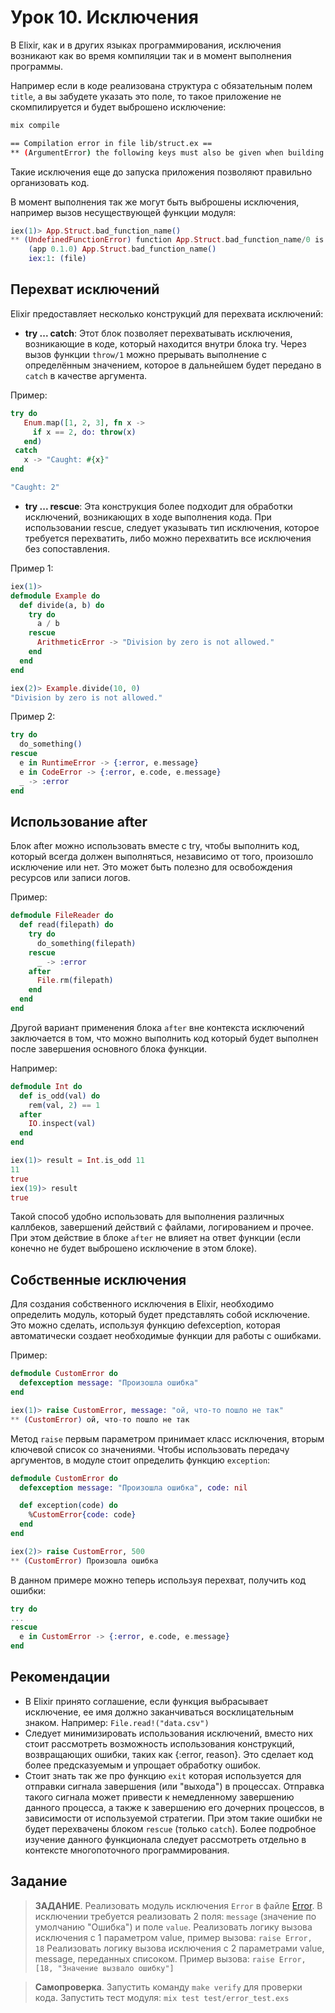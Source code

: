 # Урок 10. Исключения

В Elixir, как и в других языках программирования, исключения возникают как во время компиляции так и в момент выполнения программы.

Например если в коде реализована структура с обязательным полем `title`, а вы забудете указать это поле, то такое приложение не скомпилируется и будет выброшено исключение:
```bash
mix compile

== Compilation error in file lib/struct.ex ==
** (ArgumentError) the following keys must also be given when building struct App.Struct: [:title]
```
Такие исключения еще до запуска приложения позволяют правильно организовать код.

В момент выполнения так же могут быть выброшены исключения, например вызов несуществующей функции модуля:
```elixir
iex(1)> App.Struct.bad_function_name()
** (UndefinedFunctionError) function App.Struct.bad_function_name/0 is undefined or private
    (app 0.1.0) App.Struct.bad_function_name()
    iex:1: (file)
```

##  Перехват исключений

Elixir предоставляет несколько конструкций для перехвата исключений:

- **try ... catch**: Этот блок позволяет перехватывать исключения, возникающие в коде, который находится внутри блока try. 
Через вызов функции `throw/1` можно прерывать выполнение с определённым значением, которое в дальнейшем будет передано в `catch` в качестве аргумента.

Пример:
```elixir
try do
   Enum.map([1, 2, 3], fn x ->
     if x == 2, do: throw(x)
   end)
 catch
   x -> "Caught: #{x}"
end

"Caught: 2"
```

- **try ... rescue**: Эта конструкция более подходит для обработки исключений, возникающих в ходе выполнения кода. 
При использовании rescue, следует указывать тип исключения, которое требуется перехватить, либо можно перехватить все исключения без сопоставления.

Пример 1:
```elixir
iex(1)>
defmodule Example do
  def divide(a, b) do
    try do
      a / b
    rescue
      ArithmeticError -> "Division by zero is not allowed."
    end
  end
end

iex(2)> Example.divide(10, 0)
"Division by zero is not allowed."
```

Пример 2:
```elixir
try do
  do_something()
rescue
  e in RuntimeError -> {:error, e.message}
  e in CodeError -> {:error, e.code, e.message}
  _ -> :error
end
```

## Использование after

Блок after можно использовать вместе с try, чтобы выполнить код, который всегда должен выполняться, независимо от того, произошло исключение или нет. 
Это может быть полезно для освобождения ресурсов или записи логов.

Пример:
```elixir
defmodule FileReader do
  def read(filepath) do
    try do
      do_something(filepath)
    rescue
      _ -> :error
    after
      File.rm(filepath)
    end
  end
end
```

Другой вариант применения блока `after` вне контекста исключений заключается в том, что можно выполнить код который будет выполнен после завершения основного блока функции.

Например:
```elixir
defmodule Int do
  def is_odd(val) do
    rem(val, 2) == 1
  after
    IO.inspect(val)
  end
end

iex(1)> result = Int.is_odd 11
11
true
iex(19)> result
true
```

Такой способ удобно использовать для выполнения различных каллбеков, завершений действий с файлами, логированием и прочее. 
При этом действие в блоке `after` не влияет на ответ функции (если конечно не будет выброшено исключение в этом блоке).

## Собственные исключения

Для создания собственного исключения в Elixir, необходимо определить модуль, который будет представлять собой исключение. 
Это можно сделать, используя функцию defexception, которая автоматически создает необходимые функции для работы с ошибками.

Пример:
```elixir
defmodule CustomError do
  defexception message: "Произошла ошибка"
end

iex(1)> raise CustomError, message: "ой, что-то пошло не так"
** (CustomError) ой, что-то пошло не так
```

Метод `raise` первым параметром принимает класс исключения, вторым ключевой список со значениями.
Чтобы использовать передачу аргументов, в модуле стоит определить функцию `exception`:

```elixir
defmodule CustomError do
  defexception message: "Произошла ошибка", code: nil

  def exception(code) do
    %CustomError{code: code}
  end
end

iex(2)> raise CustomError, 500
** (CustomError) Произошла ошибка
```

В данном примере можно теперь используя перехват, получить код ошибки:

```elixir
try do
...
rescue
  e in CustomError -> {:error, e.code, e.message}
end
```

## Рекомендации

* В Elixir принято соглашение, если функция выбрасывает исключение, ее имя должно заканчиваться восклицательным знаком. Например: `File.read!("data.csv")`
* Следует минимизировать использования исключений, вместо них стоит рассмотреть возможность использования конструкций, возвращающих ошибки, таких как {:error, reason}. Это сделает код более предсказуемым и упрощает обработку ошибок.
* Стоит знать так же про функцию `exit` которая используется для отправки сигнала завершения (или "выхода") в процессах. 
Отправка такого сигнала может привести к немедленному завершению данного процесса, а также к завершению его дочерних процессов, в зависимости от используемой стратегии. 
При этом такие ошибки не будет перехвачены блоком `rescue` (только `catch`). Более подробное изучение данного функционала следует рассмотреть отдельно в контексте многопоточного программирования.

## Задание

> **ЗАДАНИЕ**. Реализовать модуль исключения `Error` в файле [Error](../lib/error.ex).
> В исключении требуется реализовать 2 поля: `message` (значение по умолчанию "Ошибка") и поле `value`.
> Реализовать логику вызова исключения с 1 параметром value, пример вызова: `raise Error, 18` 
> Реализовать логику вызова исключения с 2 параметрами value, message, переданных списоком. Пример вызова: `raise Error, [18, "Значение вызвало ошибку"]` 

> **Самопроверка**. Запустить команду `make verify` для проверки кода.
> Запустить тест модуля: `mix test test/error_test.exs`
